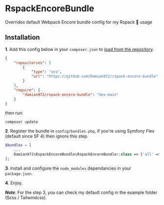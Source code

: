 # RspackEncoreBundle

Overrides default Webpack Encore bundle config for my Rspack 🦀️ usage

## Installation

**1**. Add this config below in your `composer.json` to [load from the repository](https://getcomposer.org/doc/05-repositories.md#loading-a-package-from-a-vcs-repository).

```json
{
    "repositories": [
        {
            "type": "vcs",
            "url": "https://github.com/Damian972/rspack-encore-bundle"
        }
    ],
    "require": {
        "damian972/rspack-encore-bundle": "dev-main"
    }
}
```

then run:

```shell
composer update
```

**2**. Register the bundle in `config/bundles.php`, if you're using Symfony Flex (default since SF 4) then ignore this step.

```php
$bundles = [
    ...
    Damian972\RspackEncoreBundle\RspackEncoreBundle::class => ['all' => true],
];
```

**3**. Install and configure the `node_modules` dependancies in your `package.json`.

**4**. Enjoy.

**_Note_**: For the step 3, you can check my default config in the example folder (Scss / Tailwindcss).
